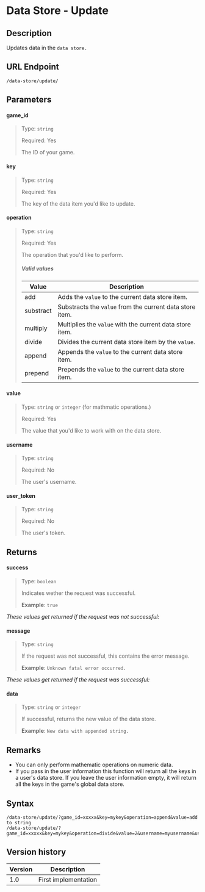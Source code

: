 # Data Store - Update

## Description

Updates data in the `data store.`

## URL Endpoint

```
/data-store/update/
```

## Parameters

#### game_id
> Type: `string`
>
> Required: Yes
>
> The ID of your game.

#### key
> Type: `string`
>
> Required: Yes
>
> The key of the data item you'd like to update.

#### operation
> Type: `string`
>
> Required: Yes
>
> The operation that you'd like to perform.
>
> ##### Valid values
>
> Value		 | Description
> ---		 | ---
> add		 | Adds the `value` to the current data store item.
> substract	 | Substracts the `value` from the current data store item.
> multiply	 | Multiplies the `value` with the current data store item.
> divide	 | Divides the current data store item by the `value`.
> append	 | Appends the `value` to the current data store item.
> prepend	 | Prepends the `value` to the current data store item.

#### value
> Type: `string` or `integer` (for mathmatic operations.)
>
> Required: Yes
>
> The value that you'd like to work with on the data store.

#### username
> Type: `string`
>
> Required: No
>
> The user's username.

#### user_token
> Type: `string`
>
> Required: No
>
> The user's token.

## Returns

#### success
> Type: `boolean`
>
> Indicates wether the request was successful.
>
> __Example__: `true`

_These values get returned if the request was not successful:_

#### message
> Type: `string`
>
> If the request was not successful, this contains the error message.
>
> __Example__: `Unknown fatal error occurred.`

_These values get returned if the request was successful:_

#### data
> Type: `string` or `integer`
>
> If successful, returns the new value of the data store.
>
> __Example__: `New data with appended string.`

## Remarks

- You can only perform mathematic operations on numeric data.
- If you pass in the user information this function will return all the keys in a user's data store. If you leave the user information empty, it will return all the keys in the game's global data store.

## Syntax

```
/data-store/update/?game_id=xxxxx&key=mykey&operation=append&value=add to string
/data-store/update/?game_id=xxxxx&key=mykey&operation=divide&value=2&username=myusername&user_token=mytoken
```

## Version history

Version		 | Description
---			 | ---
1.0			 | First implementation